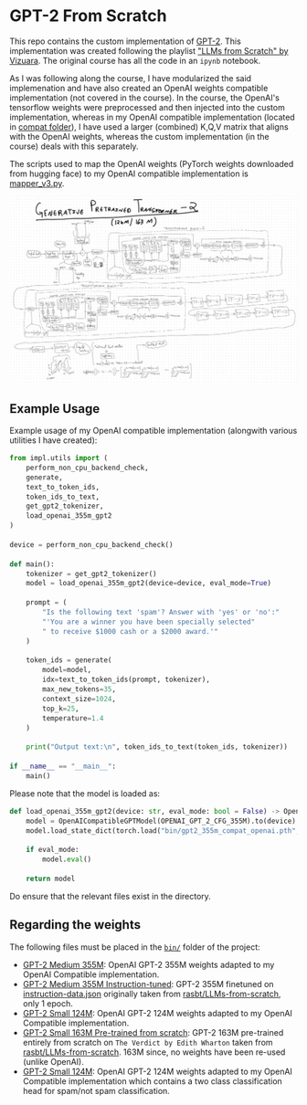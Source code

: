 # GPT-2 From Scratch
This repo contains the custom implementation of [GPT-2](https://openai.com/index/gpt-2-1-5b-release/). This implementation was created following the playlist ["LLMs from Scratch" by Vizuara](https://youtube.com/playlist?list=PLPTV0NXA_ZSgsLAr8YCgCwhPIJNNtexWu&si=eksVKcxWNTVzJRUa). The original course has all the code in an ```ipynb``` notebook.

As I was following along the course, I have modularized the said implemenation and have also created an OpenAI weights compatible implementation (not covered in the course). In the course, the OpenAI's tensorflow weights were preprocessed and then injected into the custom implementation, whereas in my OpenAI compatible implementation (located in [compat folder](compat/)), I have used a larger (combined) K,Q,V matrix that aligns with the OpenAI weights, whereas the custom implementation (in the course) deals with this separately.

The scripts used to map the OpenAI weights (PyTorch weights downloaded from hugging face) to my OpenAI compatible implementation is [mapper_v3.py](./mapper_v3.py).

![GPT-2 Architecture](./GPT-2_scratch.jpg)

## Example Usage
Example usage of my OpenAI compatible implementation (alongwith various utilities I have created):
```python
from impl.utils import (
    perform_non_cpu_backend_check,
    generate,
    text_to_token_ids,
    token_ids_to_text,
    get_gpt2_tokenizer,
    load_openai_355m_gpt2
)

device = perform_non_cpu_backend_check()

def main():
    tokenizer = get_gpt2_tokenizer()
    model = load_openai_355m_gpt2(device=device, eval_mode=True)

    prompt = (
        "Is the following text 'spam'? Answer with 'yes' or 'no':"
        "'You are a winner you have been specially selected"
        " to receive $1000 cash or a $2000 award.'"
    )

    token_ids = generate(
        model=model,
        idx=text_to_token_ids(prompt, tokenizer),
        max_new_tokens=35,
        context_size=1024,
        top_k=25,
        temperature=1.4
    )

    print("Output text:\n", token_ids_to_text(token_ids, tokenizer))

if __name__ == "__main__":
    main()
```

Please note that the model is loaded as:
```python
def load_openai_355m_gpt2(device: str, eval_mode: bool = False) -> OpenAICompatibleGPTModel:
    model = OpenAICompatibleGPTModel(OPENAI_GPT_2_CFG_355M).to(device)
    model.load_state_dict(torch.load("bin/gpt2_355m_compat_openai.pth", map_location=device))

    if eval_mode:
        model.eval()

    return model
```

Do ensure that the relevant files exist in the directory.

## Regarding the weights
The following files must be placed in the [```bin/```](./bin/) folder of the project:

- [GPT-2 Medium 355M](https://drive.google.com/file/d/1cEAK64mwuHSFKn1qmPELWh9ZW6QRN8_4/view?usp=sharing): OpenAI GPT-2 355M weights adapted to my OpenAI Compatible implementation.
- [GPT-2 Medium 355M Instruction-tuned](https://drive.google.com/file/d/1d7yPMMFizoekOBKxaKhtXpGYVMDUmzPq/view?usp=sharing): GPT-2 355M finetuned on [instruction-data.json](./datasets/instruction-data.json) originally taken from [rasbt/LLMs-from-scratch](https://github.com/rasbt/LLMs-from-scratch), only 1 epoch.
- [GPT-2 Small 124M](https://drive.google.com/file/d/12kAEA91qWvoZ3rINaVEuFLkaQJKa-TWT/view?usp=sharing): OpenAI GPT-2 124M weights adapted to my OpenAI Compatible implementation.
- [GPT-2 Small 163M Pre-trained from scratch](https://drive.google.com/file/d/1Vel0OaQixoXL391rj7mEMXH4gaIEz2oV/view?usp=sharing): GPT-2 163M pre-trained entirely from scratch on ```The Verdict by Edith Wharton``` taken from [rasbt/LLMs-from-scratch](https://github.com/rasbt/LLMs-from-scratch). 163M since, no weights have been re-used (unlike OpenAI).
- [GPT-2 Small 124M](https://drive.google.com/file/d/1aMEZl7kCAki1rLFPbTW3UxIY3iavj-xf/view?usp=sharing): OpenAI GPT-2 124M weights adapted to my OpenAI Compatible implementation which contains a two class classification head for spam/not spam classification.